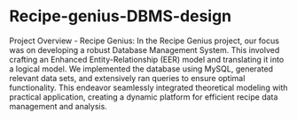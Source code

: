 # Recipe-genius-DBMS-design
Project Overview - Recipe Genius:
In the Recipe Genius project, our focus was on developing a robust Database Management System. This involved crafting an Enhanced Entity-Relationship (EER) model and translating it into a logical model. We implemented the database using MySQL, generated relevant data sets, and extensively ran queries to ensure optimal functionality. This endeavor seamlessly integrated theoretical modeling with practical application, creating a dynamic platform for efficient recipe data management and analysis.
